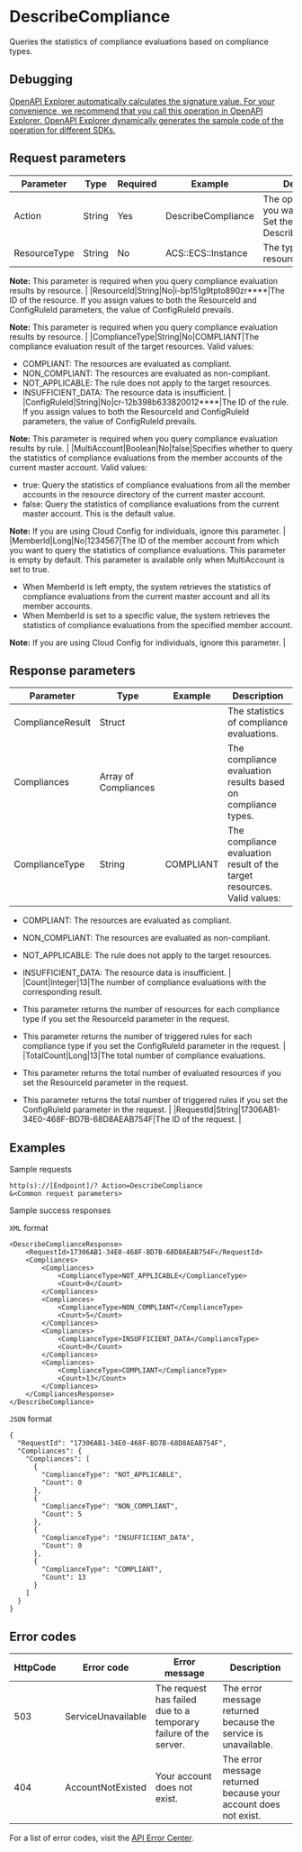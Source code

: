 # DescribeCompliance

Queries the statistics of compliance evaluations based on compliance types.

## Debugging

[OpenAPI Explorer automatically calculates the signature value. For your convenience, we recommend that you call this operation in OpenAPI Explorer. OpenAPI Explorer dynamically generates the sample code of the operation for different SDKs.](https://api.aliyun.com/#product=Config&api=DescribeCompliance&type=RPC&version=2019-01-08)

## Request parameters

|Parameter|Type|Required|Example|Description|
|---------|----|--------|-------|-----------|
|Action|String|Yes|DescribeCompliance|The operation that you want to perform. Set the value to DescribeCompliance. |
|ResourceType|String|No|ACS::ECS::Instance|The type of the resource.

 **Note:** This parameter is required when you query compliance evaluation results by resource. |
|ResourceId|String|No|i-bp151g9tpto890zr\*\*\*\*|The ID of the resource. If you assign values to both the ResourceId and ConfigRuleId parameters, the value of ConfigRuleId prevails.

 **Note:** This parameter is required when you query compliance evaluation results by resource. |
|ComplianceType|String|No|COMPLIANT|The compliance evaluation result of the target resources. Valid values:

 -   COMPLIANT: The resources are evaluated as compliant.
-   NON\_COMPLIANT: The resources are evaluated as non-compliant.
-   NOT\_APPLICABLE: The rule does not apply to the target resources.
-   INSUFFICIENT\_DATA: The resource data is insufficient. |
|ConfigRuleId|String|No|cr-12b398b633820012\*\*\*\*|The ID of the rule. If you assign values to both the ResourceId and ConfigRuleId parameters, the value of ConfigRuleId prevails.

 **Note:** This parameter is required when you query compliance evaluation results by rule. |
|MultiAccount|Boolean|No|false|Specifies whether to query the statistics of compliance evaluations from the member accounts of the current master account. Valid values:

 -   true: Query the statistics of compliance evaluations from all the member accounts in the resource directory of the current master account.
-   false: Query the statistics of compliance evaluations from the current master account. This is the default value.

 **Note:** If you are using Cloud Config for individuals, ignore this parameter. |
|MemberId|Long|No|1234567|The ID of the member account from which you want to query the statistics of compliance evaluations. This parameter is empty by default. This parameter is available only when MultiAccount is set to true.

 -   When MemberId is left empty, the system retrieves the statistics of compliance evaluations from the current master account and all its member accounts.
-   When MemberId is set to a specific value, the system retrieves the statistics of compliance evaluations from the specified member account.

 **Note:** If you are using Cloud Config for individuals, ignore this parameter. |

## Response parameters

|Parameter|Type|Example|Description|
|---------|----|-------|-----------|
|ComplianceResult|Struct| |The statistics of compliance evaluations. |
|Compliances|Array of Compliances| |The compliance evaluation results based on compliance types. |
|ComplianceType|String|COMPLIANT|The compliance evaluation result of the target resources. Valid values:

 -   COMPLIANT: The resources are evaluated as compliant.
-   NON\_COMPLIANT: The resources are evaluated as non-compliant.
-   NOT\_APPLICABLE: The rule does not apply to the target resources.
-   INSUFFICIENT\_DATA: The resource data is insufficient. |
|Count|Integer|13|The number of compliance evaluations with the corresponding result.

 -   This parameter returns the number of resources for each compliance type if you set the ResourceId parameter in the request.
-   This parameter returns the number of triggered rules for each compliance type if you set the ConfigRuleId parameter in the request. |
|TotalCount|Long|13|The total number of compliance evaluations.

 -   This parameter returns the total number of evaluated resources if you set the ResourceId parameter in the request.
-   This parameter returns the total number of triggered rules if you set the ConfigRuleId parameter in the request. |
|RequestId|String|17306AB1-34E0-468F-BD7B-68D8AEAB754F|The ID of the request. |

## Examples

Sample requests

```
http(s)://[Endpoint]/? Action=DescribeCompliance
&<Common request parameters>
```

Sample success responses

`XML` format

```
<DescribeComplianceResponse>
    <RequestId>17306AB1-34E0-468F-BD7B-68D8AEAB754F</RequestId>
    <Compliances>
        <Compliances>
            <ComplianceType>NOT_APPLICABLE</ComplianceType>
            <Count>0</Count>
        </Compliances>
        <Compliances>
            <ComplianceType>NON_COMPLIANT</ComplianceType>
            <Count>5</Count>
        </Compliances>
        <Compliances>
            <ComplianceType>INSUFFICIENT_DATA</ComplianceType>
            <Count>0</Count>
        </Compliances>
        <Compliances>
            <ComplianceType>COMPLIANT</ComplianceType>
            <Count>13</Count>
        </Compliances>
    </CompliancesResponse>
</DescribeCompliance>
```

`JSON` format

```
{
  "RequestId": "17306AB1-34E0-468F-BD7B-68D8AEAB754F",
  "Compliances": {
    "Compliances": [
      {
        "ComplianceType": "NOT_APPLICABLE",
        "Count": 0
      },
      {
        "ComplianceType": "NON_COMPLIANT",
        "Count": 5
      },
      {
        "ComplianceType": "INSUFFICIENT_DATA",
        "Count": 0
      },
      {
        "ComplianceType": "COMPLIANT",
        "Count": 13
      }
    ]
  }
}
```

## Error codes

|HttpCode|Error code|Error message|Description|
|--------|----------|-------------|-----------|
|503|ServiceUnavailable|The request has failed due to a temporary failure of the server.|The error message returned because the service is unavailable.|
|404|AccountNotExisted|Your account does not exist.|The error message returned because your account does not exist.|

For a list of error codes, visit the [API Error Center](https://error-center.alibabacloud.com/status/product/Config).

